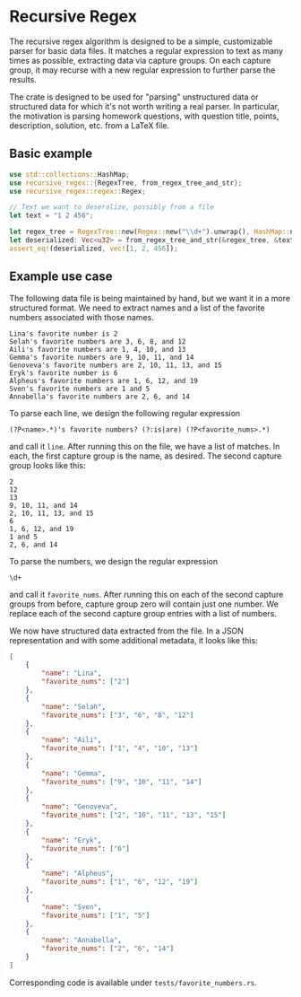 # Recursive Regex

The recursive regex algorithm is designed to be a simple, customizable
parser for basic data files. It matches a regular expression to text as many
times as possible, extracting data via capture groups. On each capture
group, it may recurse with a new regular expression to further parse the
results.

The crate is designed to be used for "parsing" unstructured data or structured
data for which it's not worth writing a real parser. In particular, the
motivation is parsing homework questions, with question title, points,
description, solution, etc. from a LaTeX file.

## Basic example
```rust
use std::collections::HashMap;
use recursive_regex::{RegexTree, from_regex_tree_and_str};
use recursive_regex::regex::Regex;

// Text we want to deseralize, possibly from a file
let text = "1 2 456";

let regex_tree = RegexTree::new(Regex::new("\\d+").unwrap(), HashMap::new());
let deserialized: Vec<u32> = from_regex_tree_and_str(&regex_tree, &text).unwrap();
assert_eq!(deserialized, vec![1, 2, 456]);
```

## Example use case
The following data file is being maintained by hand, but we want it in a
more structured format. We need to extract names and a list of the favorite
numbers associated with those names.
```text
Lina's favorite number is 2
Selah's favorite numbers are 3, 6, 8, and 12
Aili's favorite numbers are 1, 4, 10, and 13
Gemma's favorite numbers are 9, 10, 11, and 14
Genoveva's favorite numbers are 2, 10, 11, 13, and 15
Eryk's favorite number is 6
Alpheus's favorite numbers are 1, 6, 12, and 19
Sven's favorite numbers are 1 and 5
Annabella's favorite numbers are 2, 6, and 14
```

To parse each line, we design the following regular expression
```regex
(?P<name>.*)'s favorite numbers? (?:is|are) (?P<favorite_nums>.*)
```
and call it `line`. After running this on the file, we have a list of
matches. In each, the first capture group is the name, as desired. The
second capture group looks like this:
```text
2
12
13
9, 10, 11, and 14
2, 10, 11, 13, and 15
6
1, 6, 12, and 19
1 and 5
2, 6, and 14
```

To parse the numbers, we design the regular expression
```regex
\d+
```
and call it `favorite_nums`. After running this on each of the second capture
groups from before, capture group zero will contain just one number. We
replace each of the second capture group entries with a list of numbers.

We now have structured data extracted from the file. In a JSON
representation and with some additional metadata, it looks like this:
```json
[
    {
        "name": "Lina",
        "favorite_nums": ["2"]
    },
    {
        "name": "Selah",
        "favorite_nums": ["3", "6", "8", "12"]
    },
    {
        "name": "Aili",
        "favorite_nums": ["1", "4", "10", "13"]
    },
    {
        "name": "Gemma",
        "favorite_nums": ["9", "10", "11", "14"]
    },
    {
        "name": "Genoveva",
        "favorite_nums": ["2", "10", "11", "13", "15"]
    },
    {
        "name": "Eryk",
        "favorite_nums": ["6"]
    },
    {
        "name": "Alpheus",
        "favorite_nums": ["1", "6", "12", "19"]
    },
    {
        "name": "Sven",
        "favorite_nums": ["1", "5"]
    },
    {
        "name": "Annabella",
        "favorite_nums": ["2", "6", "14"]
    }
]
```

Corresponding code is available under `tests/favorite_numbers.rs`.